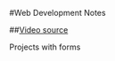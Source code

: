 #Web Development Notes

##[Video source](https://www.youtube.com/watch?v=GmHC1oaK9Ts)

Projects with forms